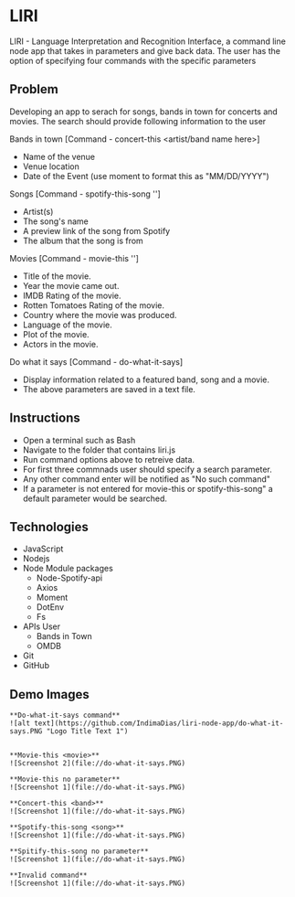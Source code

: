 # LIRI
LIRI - Language Interpretation and Recognition Interface, a command line node app that takes in parameters and give back data. The user has the option of specifying four commands with the specific parameters


## Problem
Developing an app to serach for songs, bands in town for concerts and movies. 
The search should provide following information to the user

Bands in town [Command - concert-this <artist/band name here>] 
* Name of the venue
* Venue location
* Date of the Event (use moment to format this as "MM/DD/YYYY")
 
Songs [Command - spotify-this-song '<song name here>']
* Artist(s)
* The song's name
* A preview link of the song from Spotify
* The album that the song is from

Movies [Command - movie-this '<movie name here>']
  * Title of the movie.
  * Year the movie came out.
  * IMDB Rating of the movie.
  * Rotten Tomatoes Rating of the movie.
  * Country where the movie was produced.
  * Language of the movie.
  * Plot of the movie.
  * Actors in the movie.

Do what it says [Command -  do-what-it-says]
  * Display information related to a featured band, song and a movie. 
  * The above parameters are saved in a text file.


## Instructions
  * Open a terminal such as Bash 
  * Navigate to the folder that contains liri.js  
  * Run command options above to retreive data.
  * For first three commnads user should specify a search parameter. 
  * Any other command enter will be notified as "No such command"
  * If a parameter is not entered for movie-this or spotify-this-song" a default parameter would be searched.

## Technologies 
  * JavaScript
  * Nodejs
  * Node Module packages
     - Node-Spotify-api
     - Axios 
     - Moment
     - DotEnv
     - Fs
  * APIs User 
     - Bands in Town
     - OMDB
  * Git
  * GitHub

  ## Demo Images

    **Do-what-it-says command**
    ![alt text](https://github.com/IndimaDias/liri-node-app/do-what-it-says.PNG "Logo Title Text 1")
    

    **Movie-this <movie>**
    ![Screenshot 2](file://do-what-it-says.PNG)

    **Movie-this no parameter**
    ![Screenshot 1](file://do-what-it-says.PNG)

    **Concert-this <band>**
    ![Screenshot 1](file://do-what-it-says.PNG)

    **Spotify-this-song <song>**
    ![Screenshot 1](file://do-what-it-says.PNG)

    **Spitify-this-song no parameter**
    ![Screenshot 1](file://do-what-it-says.PNG)

    **Invalid command**
    ![Screenshot 1](file://do-what-it-says.PNG)



